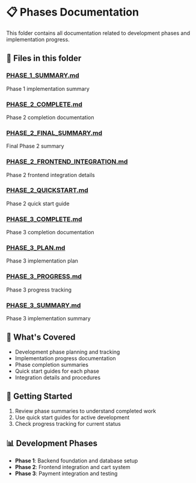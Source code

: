 # 📋 Phases Documentation

This folder contains all documentation related to development phases and implementation progress.

## 📄 Files in this folder

### [PHASE_1_SUMMARY.md](./PHASE_1_SUMMARY.md)
Phase 1 implementation summary

### [PHASE_2_COMPLETE.md](./PHASE_2_COMPLETE.md)
Phase 2 completion documentation

### [PHASE_2_FINAL_SUMMARY.md](./PHASE_2_FINAL_SUMMARY.md)
Final Phase 2 summary

### [PHASE_2_FRONTEND_INTEGRATION.md](./PHASE_2_FRONTEND_INTEGRATION.md)
Phase 2 frontend integration details

### [PHASE_2_QUICKSTART.md](./PHASE_2_QUICKSTART.md)
Phase 2 quick start guide

### [PHASE_3_COMPLETE.md](./PHASE_3_COMPLETE.md)
Phase 3 completion documentation

### [PHASE_3_PLAN.md](./PHASE_3_PLAN.md)
Phase 3 implementation plan

### [PHASE_3_PROGRESS.md](./PHASE_3_PROGRESS.md)
Phase 3 progress tracking

### [PHASE_3_SUMMARY.md](./PHASE_3_SUMMARY.md)
Phase 3 implementation summary

## 🎯 What's Covered

- Development phase planning and tracking
- Implementation progress documentation
- Phase completion summaries
- Quick start guides for each phase
- Integration details and procedures

## 🚀 Getting Started

1. Review phase summaries to understand completed work
2. Use quick start guides for active development
3. Check progress tracking for current status

## 📊 Development Phases

- **Phase 1**: Backend foundation and database setup
- **Phase 2**: Frontend integration and cart system
- **Phase 3**: Payment integration and testing
